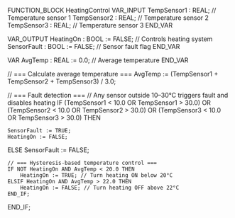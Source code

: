 FUNCTION_BLOCK HeatingControl
VAR_INPUT
    TempSensor1 : REAL; // Temperature sensor 1
    TempSensor2 : REAL; // Temperature sensor 2
    TempSensor3 : REAL; // Temperature sensor 3
END_VAR

VAR_OUTPUT
    HeatingOn    : BOOL := FALSE; // Controls heating system
    SensorFault  : BOOL := FALSE; // Sensor fault flag
END_VAR

VAR
    AvgTemp : REAL := 0.0; // Average temperature
END_VAR

// === Calculate average temperature ===
AvgTemp := (TempSensor1 + TempSensor2 + TempSensor3) / 3.0;

// === Fault detection ===
// Any sensor outside 10–30°C triggers fault and disables heating
IF (TempSensor1 < 10.0 OR TempSensor1 > 30.0) OR
   (TempSensor2 < 10.0 OR TempSensor2 > 30.0) OR
   (TempSensor3 < 10.0 OR TempSensor3 > 30.0) THEN

    SensorFault := TRUE;
    HeatingOn := FALSE;

ELSE
    SensorFault := FALSE;

    // === Hysteresis-based temperature control ===
    IF NOT HeatingOn AND AvgTemp < 20.0 THEN
        HeatingOn := TRUE; // Turn heating ON below 20°C
    ELSIF HeatingOn AND AvgTemp > 22.0 THEN
        HeatingOn := FALSE; // Turn heating OFF above 22°C
    END_IF;

END_IF;
